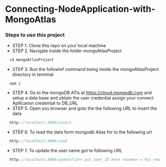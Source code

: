 # Connecting-NodeApplication-with-MongoAtlas
### Steps to use this project 
- STEP 1. Clone this repo on your local machine
- STEP 2. Navigate inside the folder mongoAtlasProject
```js
  cd mongoAtlasProject
```
- STEP 3. Run the followinf command being inside the mongoAtlasProject directory in terminal
```
  npm i
```
- STEP 4. Go to the mongoDB ATls at https://cloud.mongodb.com and setup a data base and obtain the user credential assign your connect Apllication credential to DB_URL
- STEP 5. Open you browser and goto the the following URL to insert the data
```js
  http://localhost:3000/insert
```
- STEP 6. To read the data form mongodb Atlas for to the following url
```js
  http://localhost:3000/read
```
- STEP 7. To update the user name got to following URL
```js
  http://localhost:3000/update?id=< put_user_ID here >&name= < Put_new_username Here >
```
